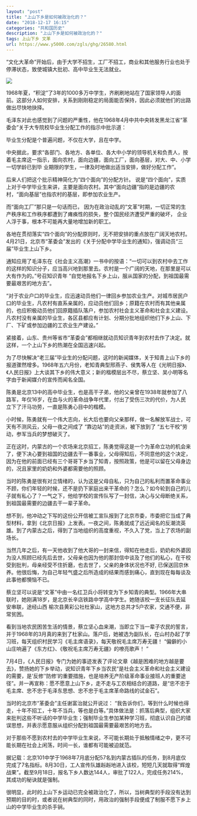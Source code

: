```yaml
---
layout: "post"
title: "上山下乡是如何被政治化的？"
date: "2018-12-17 16:15"
categories: "共和国历史"
description: "上山下乡是如何被政治化的？"
tags: 上山下乡 文革
url: https://www.y5000.com/zgls/ghg/26580.html
---
```






“文化大革命”开始后，由于大学不招生，工厂不招工，商业和其他服务行业也处于停滞状态，致使城镇大批初、高中毕业生无法就业。

![](https://img.y5000.com/uploads/allimg/171205/13-1G20513491A56.jpg)

1968年夏，“积淀”了3年的1000多万中学生，齐刷刷地站在了国家领导人的面前。这部分人如何安排，关系到刚刚稳定的局面能否保持，因此必须就他们的出路做出尽快地抉择。

毛泽东对此也感觉到了问题的严重性，他在1968年4月中共中央转发黑龙江省“革委会”关于大专院校毕业生分配工作的指示中批示道：

毕业生分配是个普遍问题，不仅在大学，且在中学。

中央据此，要求“各部门、各地方、各单位、各大中小学的领导机关和负责人，按着毛主席这一指示，面向农村，面向边疆，面向工厂，面向基层，对大、中、小学一切学龄已到毕
业期限的学生，一律及时地做出适当安排，做好分配工作”。

后来人们把这个批示精神简化为“四个面向”的分配方针。
说是“四个面向”，实质上对于中学毕业生来讲，主要是面向农村。其中“面向边疆”指的是边疆的农村，“面向基层”也指农村的基层，即参加农业生产。

而“面向工厂”那只是一句话而已， 因为在政治动乱的“文革”时期，一切正常的生产秩序和工作秩序都遭到了瘫痪性的损失，整个国民经济遭受严重的破坏，
企业人浮于事，根本不可能再大量地增加新的职工。

各地在贯彻落实“四个面向”的分配原则时，无不把安排的重点放在广阔天地农村。4月21日，北京市“革委会”发出的《关于分配中学毕业生的通知》，强调动员“三届”毕业生上山下乡。

通知应用了毛泽东在《社会主义高潮》一书中的按语：“一切可以到农村中去工作的这样的知识分子，应当高兴地到那里去。农村是一个广阔的天地，在那里是可以大有作为的。”号召知识青年
“自觉地报名下乡上山，服从国家的分配，到祖国最需要最艰苦的地方去”。

“对于农业户口的毕业生，应迅速动员他们一律回乡参加农业生产。对城市居民户口的毕业生，凡农村有直系亲属的，应动员他们回乡；原籍在农村而有其他亲属的，也应积极动员他们回原籍插队落户，参加农村社会主义革命和社会主义建设。凡农村没有亲属的毕业生，各区县都应有计划、分期分批地组织他们下乡上山、下厂、下矿或参加边疆的工农业生产建设。”

紧接着，山东、贵州等省市“革委会”都相继就动员知识青年到农村去作了决定。就这样，一个上山下乡的热潮在全国迅速兴起。

为了尽快解决“老三届”毕业生的分配问题，这时的新闻媒体，关于知青上山下乡的报道骤然增多。1968年五六月份，老知青典型邢燕子、侯隽等人在《光明日报》、《人民日报》上大谈其下乡的伟大意义；新的楷模层出不尽，蔡立坚、吴小明等名字由于新闻媒介的宣传而闻名全国。

陈勇是北京13中的高中毕业生，也是高干子弟，他的父亲曾在1938年就参加了八路军，年仅16岁，在血与火的革命战争年代里，付出了受伤三次的代价，为人民立下了汗马功劳，一直是陈勇心目中的楷模。

小时候，陈勇就有一个伟大志向，长大后也要向父亲那样，做一名解放军战士，可天有不测风云，父母一夜之间成了 “靠边站”的走资派，被下放到了
“五七干校”劳动，参军当兵的梦想破灭了。

正在这时，内蒙古的一个农场来北京招工，陈勇觉得这是一个为革命立功的机会来了，便下决心要到祖国的边疆去干一番事业，父母得知后，不同意他的这个决定，因为在他的前面已经有三个哥哥下乡当了知青，按照政策，他是可以留在父母身边的，况且家里的奶奶和外婆都需要他的照顾。

当时的陈勇是很有对立情绪的，认为这是父母自私，只为自己的私利而置革命事业不顾，你们年轻的时候，还不是扔下家庭出来干革命的？怎么？如今轮到自己的儿子就有私心了？一气之下，他给学校的宣传队写了一封信，决心与父母断绝关系，到祖国最需要的边疆去干一辈子革命。

想不到，他冲动之下写的这份公开信被工宣队报到了北京市委，市委把它当成了典型材料，拿到《北京日报》上发表。一夜之间，陈勇就成了远近闻名的反潮流英雄。到了内蒙古之后，得到了当地组织的高度重视，不久入了党，当上了农场的副场长。

当然几年之后，有一天他收到了他大哥的一封来信，得知在他走后，奶奶和外婆因为没人照顾已经先后去世，父母亲也因为他的那封信中谈及了他们的私心，在干校受到批判，母亲经受不住折磨，也去世了，父亲的身体状况也不好,
已保送回京休养。他很后悔，为自己年轻气盛之后所造成的结果而感到痛心，直到现在每每谈及此事他都懊恼不已。

蔡立坚可以说是“文革”中由一名红卫兵小将转变为下乡知青的典型。1966年大串联时，她刚满18岁，是北京长辛店铁路中学高中学生。她随该校一支长征队去延安串联，途经山西
榆次县黄彩公社杜家山，这地方总共才5户农家，交通不便，非常贫困。

看到当地农民困苦生活的情景，蔡立坚心血来潮，当即立下当一辈子农民的誓言，并于1968年的3月真的来到了杜家山。落户后，她被选为副队长，在山村办起了学习班，每天组织村民学习《毛主席语录》，每天敬祝毛主席万寿无疆！
“偏僻的小山庄响遍了《东方红》、《敬祝毛主席万寿无疆》的嘹亮歌声！ ”

7月4日，《人民日报》专门为她的事迹发表了评论文章《越是困难的地方越是要去》，赞扬她的下乡举动，说知识青年下乡当农民“是社会主义革命和社会主义建设的需要，是‘反修’‘防修’的重要措施，也是培养无产阶级革命事业接班人的重要途径”。并一再宣称：愿不愿意上山下乡，走不走与工农相结合的道路，是“忠不忠于毛主席、忠不忠于毛泽东思想、忠不忠于毛主席革命路线的试金石”。

当时的北京市“革委会”主任谢富治就公开说过：
“我告诉你们，等到什么时候也得走，十年不招工，十年不当兵，等也是白等。”具体做法是：抓落后典型，组织大家来批判这些不听话的中学毕业生；强制毕业生参加某种学习班，彻底认识自己的错误思想，并表示愿意服从组织分配到祖国最需要最艰苦的地方去。

对于那些不愿到农村去的中学毕业生来说，不可能长期处于抵触情绪之中，更不可能长期在社会上闲荡，时间一长，谁都有可能被迫就范。

据记载：北京101中学于1968年7月底分配57名到内蒙古插队的任务，到8月底仅完成了7名指标。8月30日，工人宣传队雄赳赳地进入该校，短短几天就取得“辉煌战果”。截至9月18日，报名下乡人数达144人，审批了122人，完成任务214%，其成功的秘诀就是强制。

很明显，此时的上山下乡运动已完全被政治化了，所以，当树典型的手段没有达到预期的目的时，或者说在树典型的同时，用政治的强制手段便成了制服不愿下乡上山的中学毕业生的杀手锏。
